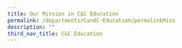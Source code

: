 ```yaml
---
title: Our Mission in C&C Education
permalink: /departments/CandC-Education/permalinkMiss
description: ""
third_nav_title: C&C Education
---
```

